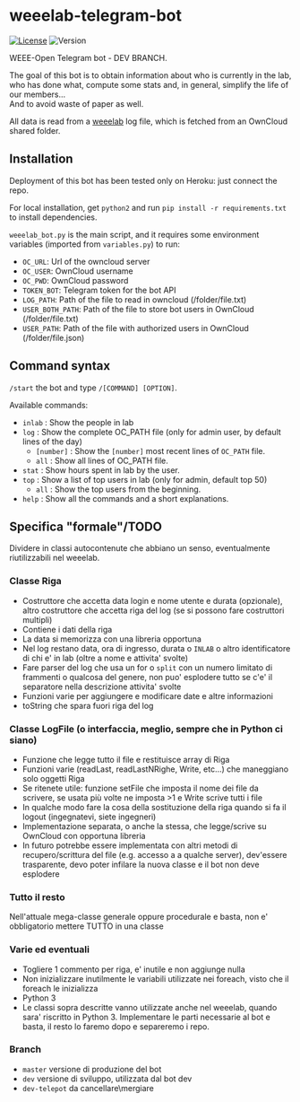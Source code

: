 # weeelab-telegram-bot
[![License](http://img.shields.io/:license-GPL3.0-blue.svg)](http://www.gnu.org/licenses/gpl-3.0.html)
![Version](https://img.shields.io/badge/version-1.0-yellow.svg)

WEEE-Open Telegram bot - DEV BRANCH.

The goal of this bot is to obtain information about who is currently in the lab,  
who has done what, compute some stats and, in general, simplify the life of our members...  
And to avoid waste of paper as well.  

All data is read from a  [weeelab](https://github.com/WEEE-Open/weeelab) log file, which is fetched from an OwnCloud shared folder.  

## Installation

Deployment of this bot has been tested only on Heroku: just connect the repo.

For local installation, get `python2` and run `pip install -r requirements.txt` to install dependencies.

`weeelab_bot.py` is the main script, and it requires some environment variables (imported from `variables.py`) to 
run:
* `OC_URL`: Url of the owncloud server
* `OC_USER`: OwnCloud username
* `OC_PWD`: OwnCloud password
* `TOKEN_BOT`: Telegram token for the bot API
* `LOG_PATH`: Path of the file to read in owncloud (/folder/file.txt)
* `USER_BOTH_PATH`: Path of the file to store bot users in OwnCloud (/folder/file.txt)
* `USER_PATH`: Path of the file with authorized users in OwnCloud (/folder/file.json)

## Command syntax
`/start` the bot and type `/[COMMAND] [OPTION]`.  

Available commands:

* `inlab` : Show the people in lab
* `log`   : Show the complete OC_PATH file (only for admin user, by default lines of the day)
  * `[number]`   : Show the `[number]` most recent lines of `OC_PATH` file.
  * `all`      : Show all lines of OC_PATH file.
* `stat`   :  Show hours spent in lab by the user.
* `top`   :  Show a list of top users in lab (only for admin, default top 50)
  * `all`      : Show the top users from the beginning.
* `help`  :  Show all the commands and a short explanations.

## Specifica "formale"/TODO

Dividere in classi autocontenute che abbiano un senso, eventualmente riutilizzabili nel weeelab.

### Classe Riga
- Costruttore che accetta data login e nome utente e durata (opzionale), altro costruttore che accetta riga del log (se si possono fare costruttori multipli)
- Contiene i dati della riga
- La data si memorizza con una libreria opportuna
- Nel log restano data, ora di ingresso, durata o `INLAB` o altro identificatore di chi e' in lab (oltre a nome e attivita' svolte)
- Fare parser del log che usa un for o `split` con un numero limitato di frammenti o qualcosa del genere, non puo' esplodere tutto se c'e' il separatore nella descrizione attivita' svolte
- Funzioni varie per aggiungere e modificare date e altre informazioni
- toString che spara fuori riga del log

### Classe LogFile (o interfaccia, meglio, sempre che in Python ci siano)
- Funzione che legge tutto il file e restituisce array di Riga
- Funzioni varie (readLast, readLastNRighe, Write, etc...) che maneggiano solo oggetti Riga
- Se ritenete utile: funzione setFile che imposta il nome dei file da scrivere, se usata più volte ne imposta >1 e Write scrive tutti i file
- In qualche modo fare la cosa della sostituzione della riga quando si fa il logout (ingegnatevi, siete ingegneri)
- Implementazione separata, o anche la stessa, che legge/scrive su OwnCloud con opportuna libreria
- In futuro potrebbe essere implementata con altri metodi di recupero/scrittura del file (e.g. accesso a a qualche server), dev'essere trasparente, devo poter infilare la nuova classe e il bot non deve esplodere

### Tutto il resto

Nell'attuale mega-classe generale oppure procedurale e basta, non e' obbligatorio mettere TUTTO in una classe

### Varie ed eventuali
- Togliere 1 commento per riga, e' inutile e non aggiunge nulla
- Non inizializzare inutilmente le variabili utilizzate nei foreach, visto che il foreach le inizializza
- Python 3
- Le classi sopra descritte vanno utilizzate anche nel weeelab, quando sara' riscritto in Python 3. Implementare le parti necessarie al bot e basta, il resto lo faremo dopo e separeremo i repo.

### Branch
- `master` versione di produzione del bot
- `dev` versione di sviluppo, utilizzata dal bot dev
- `dev-telepot` da cancellare\mergiare
